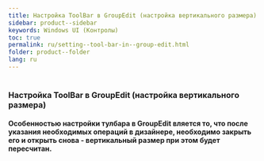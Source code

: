```yaml
---
title: Настройка ToolBar в GroupEdit (настройка вертикального размера)
sidebar: product--sidebar
keywords: Windows UI (Контролы)
toc: true
permalink: ru/setting--tool-bar-in--group-edit.html
folder: product--folder
lang: ru
---
```


<H1 class=section><FONT size=3><strong>Настройка ToolBar в GroupEdit (настройка вертикального размера)<strong></FONT></H1>
<P class=section>Особенностью настройки тулбара в GroupEdit вляется то, что после указания необходимых операций в дизайнере, необходимо закрыть его и открыть снова - вертикальный размер при этом будет пересчитан.</P>